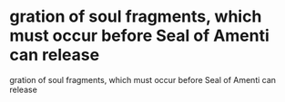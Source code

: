 # gration of soul fragments, which must occur before Seal of Amenti can release

gration of soul fragments, which must occur before Seal of Amenti can release